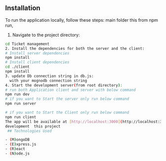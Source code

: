 ## Installation
To run the application locally, follow these steps:
main folder this from npm run,
1. Navigate to the project directory:

```bash
cd Ticket management
2. Install the dependencies for both the server and the client:
# Install server dependencies
npm install
# Install client dependencies
cd ./client
npm install
3. update Db connection string in db.js:
  with your mognodb connection string
4. Start the development server(from root directory):
# run both Application client and server with below command
npm run dev
# if you want to Start the server only run below command
npm run server

# if you want to Start the Client only run below command
npm run client
The app will be available at [http://localhost:3000](http://localhost:3000) in your browser.
development  this project
 ## Technologies Used

- (M)ongoDB
- (E)xpress.js
- (R)eact
- (N)ode.js


